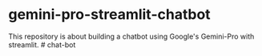 # gemini-pro-streamlit-chatbot
This repository is about building a chatbot using Google's Gemini-Pro with streamlit.
#   c h a t - b o t  
 